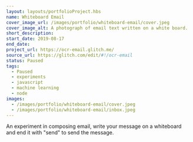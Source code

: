 ```yaml
---
layout: layouts/portfolioProject.hbs
name: Whiteboard Email
cover_image_url: /images/portfolio/whiteboard-email/cover.jpeg
cover_image_alt: A photograph of email text written on a white board.
short_description:
start_date: 2019-08-17
end_date:
project_url: https://ocr-email.glitch.me/
source_url: https://glitch.com/edit/#!/ocr-email
status: Paused
tags:
  - Paused
  - experiments
  - javascript
  - machine learning
  - node
images:
  - /images/portfolio/whiteboard-email/cover.jpeg
  - /images/portfolio/whiteboard-email/inbox.jpeg
---
```


An experiment in composing email, write your message on a whiteboard and end it with "send" to send the message.
